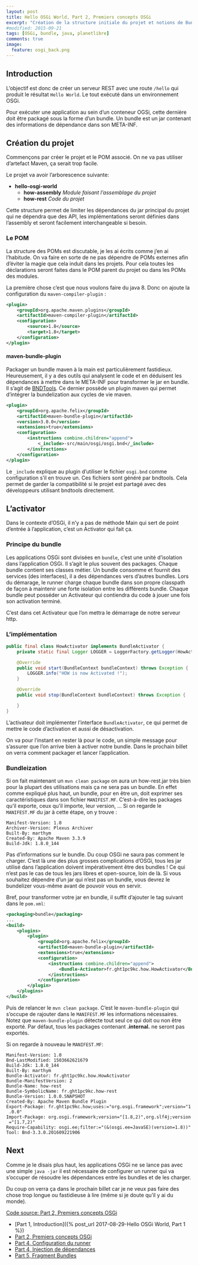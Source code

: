 ```yaml
---
layout: post
title: Hello OSGi World, Part 2, Premiers concepts OSGi
excerpt: "Création de la structure initiale du projet et notions de Bundle"
#modified: 2015-09-21
tags: [OSGi, bundle, java, planetlibre]
comments: true
image:
  feature: osgi_back.png
---
```


## Introduction
L’objectif est donc de créer un serveur REST avec une route `/hello` qui produit le résultat `Hello World`. Le tout exécuté dans un environnement OSGi.

Pour exécuter une application au sein d’un conteneur OGSi, cette dernière doit être packagé sous la forme d’un bundle. Un bundle est un jar contenant des informations de dépendance dans son META-INF.

## Création du projet
Commençons par créer le projet et le POM associé. On ne va pas utiliser d’artefact Maven, ça serait trop facile.

Le projet va avoir l’arborescence suivante:

* **hello-osgi-world**
   * **how-assembly** *Module faisant l’assemblage du projet*
   * **how-rest** *Code du projet*

Cette structure permet de limiter les dépendances du jar principal du projet qui ne dépendra que des API, les implémentations seront définies dans l’assembly et seront facilement interchangeable si besoin.

### Le POM
La structure des POMs est discutable, je les ai écrits comme j’en ai l’habitude. On va faire en sorte de ne pas dépendre de POMs externes afin d’éviter la magie que cela induit dans les projets. Pour cela toutes les déclarations seront faites dans le POM parent du projet ou dans les POMs des modules.

La première chose c’est que nous voulons faire du java 8. Donc on ajoute la configuration du `maven-compiler-plugin` :

``` xml
<plugin>
    <groupId>org.apache.maven.plugins</groupId>
    <artifactId>maven-compiler-plugin</artifactId>
    <configuration>
        <source>1.8</source>
        <target>1.8</target>
    </configuration>
</plugin>
```

#### maven-bundle-plugin
Packager un bundle maven à la main est particulièrement fastidieux. Heureusement, il y a des outils qui analysent le code et en déduisent les dépendances à mettre dans le META-INF pour transformer le jar en bundle. Il s’agit de [BNDTools](http://bndtools.org/). Ce dernier possède un plugin maven qui permet d’intégrer la bundelization aux cycles de vie maven.

``` xml
<plugin>
    <groupId>org.apache.felix</groupId>
    <artifactId>maven-bundle-plugin</artifactId>
    <version>3.0.0</version>
    <extensions>true</extensions>
    <configuration>
        <instructions combine.children="append">
            <_include>-src/main/osgi/osgi.bnd</_include>
        </instructions>
    </configuration>
</plugin>
```

Le `_include` explique au plugin d’utiliser le fichier `osgi.bnd` comme configuration s’il en trouve un. Ces fichiers sont généré par bndtools. Cela permet de garder la compatibilité si le projet est partagé avec des développeurs utilisant bndtools directement.

## L’activator
Dans le contexte d’OSGi, il n’y a pas de méthode Main qui sert de point d’entrée à l’application, c’est un Activator qui fait ça.

### Principe du bundle
Les applications OSGi sont divisées en `bundle`, c’est une unité d’isolation dans l’application OSGi. Il s’agit le plus souvent des packages. Chaque bundle contient ses classes métier. Un bundle consomme et fournit des services (des interfaces), il a des dépendances vers d’autres bundles. 
Lors du démarage, le runner charge chaque bundle dans son propre classpath de façon à maintenir une forte isolation entre les différents bundle. Chaque bundle peut posséder un Activateur qui contiendra du code à jouer une fois son activation terminé.

C’est dans cet Activateur que l’on mettra le démarrage de notre serveur http.

### L’implémentation

``` java
public final class HowActivator implements BundleActivator {
    private static final Logger LOGGER = LoggerFactory.getLogger(HowActivator.class);

    @Override
    public void start(BundleContext bundleContext) throws Exception {
        LOGGER.info("HOW is now Activated !");
    }

    @Override
    public void stop(BundleContext bundleContext) throws Exception {

    }
}
```

L’activateur doit implémenter l’interface `BundleActivator`, ce qui permet de mettre le code d’activation et aussi de désactivation.

On va pour l’instant en rester là pour le code, un simple message pour s’assurer que l’on arrive bien à activer notre bundle. Dans le prochain billet on verra comment packager et lancer l’application.

### Bundleization

Si on fait maintenant un `mvn clean package` on aura un how-rest.jar très bien pour la plupart des utilisations mais ça ne sera pas un bundle. En effet comme expliqué plus haut, un bundle, pour en être un, doit exprimer ses caractéristiques dans son fichier `MANIFEST.MF`. C’est-à-dire les packages qu’il exporte, ceux qu’il importe, leur version, ... Si on regarde le `MANIFEST.MF` du jar à cette étape, on y trouve :

```
Manifest-Version: 1.0
Archiver-Version: Plexus Archiver
Built-By: marthym
Created-By: Apache Maven 3.3.9
Build-Jdk: 1.8.0_144
```

Pas d’informations sur le bundle. Du coup OSGi ne saura pas comment le charger. C’est là une des plus grosses complications d’OSGi, tous les jar utilisé dans l’application doivent impérativement être des bundles ! Ce qui n’est pas le cas de tous les jars libres et open-source, loin de là. Si vous souhaitez dépendre d’un jar qui n’est pas un bundle, vous devrez le bundelizer vous-même avant de pouvoir vous en servir. 

Bref, pour transformer votre jar en bundle, il suffit d’ajouter le tag suivant dans le `pom.xml`:

``` xml
<packaging>bundle</packaging>
...
<build>
    <plugins>
        <plugin>
            <groupId>org.apache.felix</groupId>
            <artifactId>maven-bundle-plugin</artifactId>
            <extensions>true</extensions>
            <configuration>
                <instructions combine.children="append">
                    <Bundle-Activator>fr.ght1pc9kc.how.HowActivator</Bundle-Activator>
                </instructions>
            </configuration>
        </plugin>
    </plugins>
</build>
```

Puis de relancer le `mvn clean package`. C’est le `maven-bundle-plugin` qui s’occupe de rajouter dans le `MANIFEST.MF` les informations nécessaires. Notez que `maven-bundle-plugin` détecte tout seul ce qui doit ou non être exporté. Par défaut, tous les packages contenant **.internal.** ne seront pas exportés.

Si on regarde à nouveau le `MANIFEST.MF`:

```
Manifest-Version: 1.0
Bnd-LastModified: 1503662621679
Build-Jdk: 1.8.0_144
Built-By: marthym
Bundle-Activator: fr.ght1pc9kc.how.HowActivator
Bundle-ManifestVersion: 2
Bundle-Name: how-rest
Bundle-SymbolicName: fr.ght1pc9kc.how-rest
Bundle-Version: 1.0.0.SNAPSHOT
Created-By: Apache Maven Bundle Plugin
Export-Package: fr.ght1pc9kc.how;uses:="org.osgi.framework";version="1
 .0.0"
Import-Package: org.osgi.framework;version="[1.8,2)",org.slf4j;version
 ="[1.7,2)"
Require-Capability: osgi.ee;filter:="(&(osgi.ee=JavaSE)(version=1.8))"
Tool: Bnd-3.3.0.201609221906

```

## Next

Comme je le disais plus haut, les applications OSGi ne se lance pas avec une simple `java -jar` il est nécessaire de configurer un runner qui va s’occuper de résoudre les dépendances entre les bundles et de les charger.

Du coup on verra ça dans le prochain billet car je ne veux pas faire des chose trop longue ou fastidieuse à lire (même si je doute qu’il y ai du monde).

[Code source: Part 2, Premiers concepts OSGi](https://github.com/Marthym/hello-osgi-world/tree/2.0)

* [Part 1, Introduction]({% post_url 2017-08-29-Hello OSGi World, Part 1 %})
* [Part 2, Premiers concepts OSGi]()
* [Part 4, Configuration du runner]()
* [Part 4, Injection de dépendances]()
* [Part 5, Fragment Bundles]()